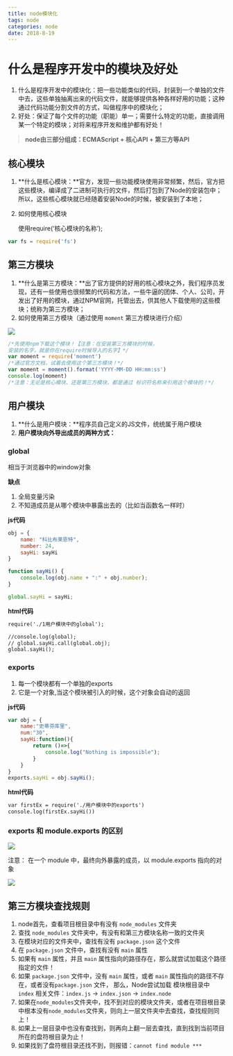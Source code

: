 ```yaml
---
title: node模块化
tags: node
categories: node
date: 2018-8-19
---
```


# 什么是程序开发中的模块及好处

1. 什么是程序开发中的模块化：把一些功能类似的代码，封装到一个单独的文件中去，这些单独抽离出来的代码文件，就能够提供各种各样好用的功能；这种通过代码功能分割文件的方式，叫做程序中的模块化；
2. 好处：保证了每个文件的功能（职能）单一；需要什么特定的功能，直接调用某一个特定的模块；对将来程序开发和维护都有好处！

>  **node由三部分组成：ECMAScript + 核心API + 第三方等API**

<!--more-->

## 核心模块

1. **什么是核心模块：**官方，发现一些功能模块使用非常频繁，然后，官方把这些模块，编译成了二进制可执行的文件，然后打包到了Node的安装包中；所以，这些核心模块就已经随着安装Node的时候，被安装到了本地；

2. 如何使用核心模块

   使用require(‘核心模块的名称’);

```js
var fs = require('fs')
```

## 第三方模块

1. **什么是第三方模块：**出了官方提供的好用的核心模块之外，我们程序员发现，还有一些使用也很频繁的代码和方法，一些牛逼的团体、个人、公司，开发出了好用的模块，通过NPM官网，托管出去，供其他人下载使用的这些模块；统称为第三方模块；
2. 如何使用第三方模块（通过使用 `moment` 第三方模块进行介绍）

![](/mdImg/node模块化1.png)

```js
/*先使用npm下载这个模块！【注意：在安装第三方模块的时候，
安装的名字，就是你在require时候导入的名字】*/
var moment = require('moment')
/*通过官方文档，试着去使用这个第三方模块！*/
var moment = moment().format('YYYY-MM-DD HH:mm:ss')
console.log(moment)
/*注意：无论是核心模块、还是第三方模块，都是通过 标识符名称来引用这个模块的！*/
```

## 用户模块

1. **什么是用户模块：**程序员自己定义的JS文件，统统属于用户模块
2. **用户模块向外导出成员的两种方式：**

### global

相当于浏览器中的window对象

**缺点**

1. 全局变量污染
2. 不知道成员是从哪个模块中暴露出去的（比如当函数名一样时）

**js代码**

```js
obj = {
    name: "科比布莱恩特",
    number: 24,
    sayHi: sayHi
}

function sayHi() {
    console.log(obj.name + ":" + obj.number);
}

global.sayHi = sayHi;
```

**html代码**

```html
require('./1用户模块中的global');

//console.log(global);
// global.sayHi.call(global.obj);
global.sayHi();
```

### exports

1. 每一个模块都有一个单独的exports
2. 它是一个对象,当这个模块被引入的时候，这个对象会自动的返回

**js代码**

```js
var obj = {
    name:"史蒂芬库里",
    num:"30",
    sayHi:function(){
        return ()=>{
            console.log("Nothing is impossible");
        }
    }
}
exports.sayHi = obj.sayHi();
```

**html代码**

```html
var firstEx = require('./用户模块中的exports')
console.log(firstEx.sayHi())
```

### exports 和 module.exports 的区别

![](/mdImg/node模块化2.png)

注意： 在一个 module 中，最终向外暴露的成员，以 module.exports 指向的对象

![](/mdImg/node模块化3.png)

## 第三方模块查找规则

1. node首先，查看项目根目录中有没有 `node_modules` 文件夹
2. 查找 `node_modules` 文件夹中，有没有和第三方模块名称一致的文件夹
3. 在模块对应的文件夹中，查找有没有 `package.json` 这个文件
4. 在 `package.json` 文件中，查找有没有 `main` 属性
5. 如果有 `main` 属性，并且 `main` 属性指向的路径存在，那么就尝试加载这个路径指定的文件！
6. 如果 `package.json` 文件中，没有 `main` 属性，或者 `main` 属性指向的路径不存在，或者没有`package.json` 文件， 那么，Node尝试加载 模块根目录中 `index` 相关文件：`index.js` -> `index.json` -> `index.node`
7. 如果在`node_modules`文件夹中，找不到对应的模块文件夹，或者在项目根目录中根本没有`node_modules`文件夹，则向上一层文件夹中去查找，查找规则同上！
8. 如果上一层目录中也没有查找到，则再向上翻一层去查找，直到找到当前项目所在的盘符根目录为止！
9. 如果找到了盘符根目录还找不到，则报错：`cannot find module ***`